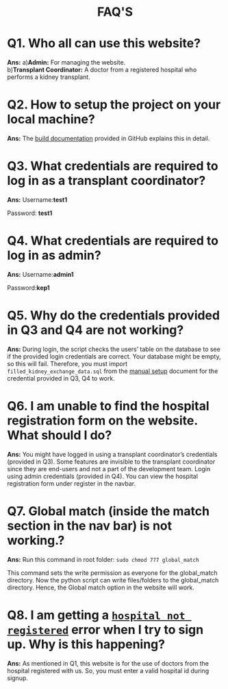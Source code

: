 # **<center>FAQ'S</center>**

# **Q1.** Who all can use this website?

**Ans:** a)**Admin:** For managing the website.                      
         b)**Transplant Coordinator:** A doctor from a registered hospital who performs a kidney transplant.  

# **Q2.** How to setup the project on your local machine?

**Ans:**  The [build documentation](https://github.com/siv2r/kidney-exchange/blob/master/docs/build.md)  provided in GitHub explains this in detail.

# **Q3.** What credentials are required to log in as a transplant coordinator?


**Ans:** Username:**test1** 
  
   Password: **test1**


# **Q4.** What credentials are required to log in as admin?

**Ans:** Username:**admin1**
 
 Password:**kep1**
     


# **Q5.** Why do the credentials provided in Q3 and Q4 are not working?

**Ans:** During login, the script checks the users’ table on the database to see if the provided login credentials are correct. Your database might be empty, so this will fail. Therefore, you must import `filled_kidney_exchange_data.sql` from the [manual setup](https://www.notion.so/Project-setup-Public-1a647ed8515c485f99f38e717acfa61b) document for the credential provided in Q3, Q4 to work.

# **Q6.** I am unable to find the hospital registration form on the website. What should I do?

**Ans:** You might have logged in using a transplant coordinator’s credentials (provided in Q3). Some features are invisible to the transplant coordinator since they are end-users and not a part of the development team. Login using admin credentials (provided in Q4). You can view the hospital registration form under register in the navbar.

# **Q7.** Global match (inside the match section in the nav bar) is not working.?

**Ans:** Run this command in root folder:
        `sudo chmod 777 global_match`
       
 This command sets the write permission as everyone for the global_match directory. Now the python script can write files/folders to the global_match directory. Hence, the Global match option in the website will work.

# **Q8.**  I am getting a **<ins>`hospital not registered`</ins>** error when I try to sign up. Why is this happening? 

**Ans:** As mentioned in Q1, this website is for the use of doctors from the hospital registered with us. So, you must enter a valid hospital id during signup. 